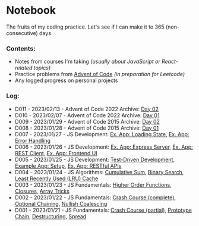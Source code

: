 # Notebook
The fruits of my coding practice. Let's see if I can make it to 365 (non-consecutive) days.

### Contents:
- Notes from courses I'm taking *(usually about JavaScript or React-related topics)*
- Practice problems from [Advent of Code](https://adventofcode.com/) *(in preparation for Leetcode)*
- Any logged progress on personal projects

### Log:
- D011 - 2023/02/13 - Advent of Code 2022 Archive: [Day 02](https://github.com/gsot1/notebook/blob/main/02_Advent/2022D02)
- D010 - 2023/02/07 - Advent of Code 2022 Archive: [Day 01](https://github.com/gsot1/notebook/blob/main/02_Advent/2022D01)
- D009 - 2023/01/29 - Advent of Code 2015 Archive: [Day 02](https://github.com/gsot1/notebook/blob/main/02_Advent/2015D02)
- D008 - 2023/01/28 - Advent of Code 2015 Archive: [Day 01](https://github.com/gsot1/notebook/blob/main/02_Advent/2015D01)
- D007 - 2023/01/27 - JS Development: [Ex. App: Loading State](https://github.com/gsot1/notebook/blob/main/01_FSjs/exampleApp/main.js), [Ex. App: Error Handling](https://github.com/gsot1/notebook/blob/main/01_FSjs/exampleApp/18_ExpressServer.js)
- D006 - 2023/01/26 - JS Development: [Ex. App: Express Server](https://github.com/gsot1/notebook/blob/main/01_FSjs/exampleApp/18_ExpressServer.js), [Ex. App: REST Client](https://github.com/gsot1/notebook/blob/main/01_FSjs/exampleApp/19_RESTClient.txt), [Ex. App: Frontend UI](https://github.com/gsot1/notebook/blob/main/01_FSjs/exampleApp/20_FrontendUI.txt)
- D005 - 2023/01/25 - JS Development: [Test-Driven Development](https://github.com/gsot1/notebook/blob/main/01_FSjs/15_TDD.js), [Example App: Setup](https://github.com/gsot1/notebook/blob/main/01_FSjs/exampleApp/16_InitialSetup.txt), [Ex. App: RESTful APIs](https://github.com/gsot1/notebook/blob/main/01_FSjs/exampleApp/17_RESTfulAPIs.txt)
- D004 - 2023/01/24 - JS Algorithms: [Cumulative Sum](https://github.com/gsot1/notebook/blob/main/01_FSjs/12_CumulativeSum.js), [Binary Search](https://github.com/gsot1/notebook/blob/main/01_FSjs/13_BinarySearch.js), [Least Recently Used (LRU) Cache](https://github.com/gsot1/notebook/blob/main/01_FSjs/14_LRUCache.js)
- D003 - 2023/01/23 - JS Fundamentals: [Higher Order Functions](https://github.com/gsot1/notebook/blob/main/01_FSjs/09_HigherOrderFunctions.js), [Closures](https://github.com/gsot1/notebook/blob/main/01_FSjs/10_Closures.js), [Array Tricks](https://github.com/gsot1/notebook/blob/main/01_FSjs/11_ArrayTricks.js)
- D002 - 2023/01/22 - JS Fundamentals: [Crash Course (complete)](https://github.com/gsot1/notebook/blob/main/01_FSjs/03_CrashCourse.txt), [Optional Chaining](https://github.com/gsot1/notebook/blob/main/01_FSjs/07_OptionalChaining.js), [Nullish Coalescing](https://github.com/gsot1/notebook/blob/main/01_FSjs/08_NullishCoalescing.js)
- D001 - 2023/01/21 - JS Fundamentals: [Crash Course (partial)](https://github.com/gsot1/notebook/blob/main/01_FSjs/03_CrashCourse.txt), [Prototype Chain](https://github.com/gsot1/notebook/blob/main/01_FSjs/04_PrototypeChain.js), [Destructuring](https://github.com/gsot1/notebook/blob/main/01_FSjs/05_Destructuring.js), [Spread](https://github.com/gsot1/notebook/blob/main/01_FSjs/06_Spread.js)